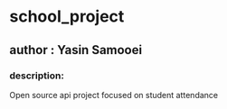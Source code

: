 # school_project
## author : Yasin Samooei
### description:
Open source api project focused on student attendance